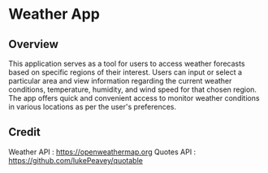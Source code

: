 # Weather App

## Overview

This application serves as a tool for users to access weather forecasts based on specific regions of their interest. Users can input or select a particular area and view information regarding the current weather conditions, temperature, humidity, and wind speed for that chosen region. The app offers quick and convenient access to monitor weather conditions in various locations as per the user's preferences.

## Credit

Weather API : https://openweathermap.org
Quotes API : https://github.com/lukePeavey/quotable

